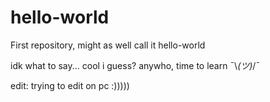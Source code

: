 # hello-world
First repository, might as well call it hello-world

idk what to say... cool i guess?
anywho, time to learn ¯\\_(ツ)_/¯

edit: trying to edit on pc :)))))